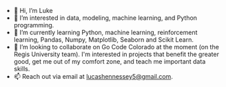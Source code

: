 - 👋 Hi, I’m Luke
- 👀 I’m interested in data, modeling, machine learning, and Python programming. 
- 🌱 I’m currently learning Python, machine learning, reinforcement learning, Pandas, Numpy, Matplotlib, Seaborn and Scikit Learn. 
- 💞️ I’m looking to collaborate on Go Code Colorado at the moment (on the Regis University team).  I'm interested in projects that benefit the greater good, get me out of my comfort zone, and teach me important data skills.
- 📫 Reach out via email at lucashennessey5@gmail.com.

<!---
lhennes2/lhennes2 is a ✨ special ✨ repository because its `README.md` (this file) appears on your GitHub profile.
You can click the Preview link to take a look at your changes.
--->
